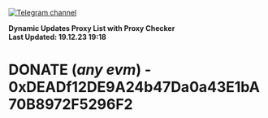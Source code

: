 [![Telegram channel](https://img.shields.io/endpoint?url=https://runkit.io/damiankrawczyk/telegram-badge/branches/master?url=https://t.me/n4z4v0d)](https://t.me/n4z4v0d) 

**Dynamic Updates Proxy List with Proxy Checker**  
**Last Updated: 19.12.23 19:18**

# DONATE (_any evm_) - 0xDEADf12DE9A24b47Da0a43E1bA70B8972F5296F2

